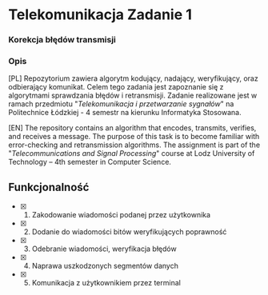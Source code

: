 # Telekomunikacja Zadanie 1 
### Korekcja błędów transmisji
### Opis
[PL]
Repozytorium zawiera algorytm kodujący, nadający, weryfikujący, oraz odbierający komunikat. Celem tego zadania jest zapoznanie się z algorytmami sprawdzania błędów i retransmisji. Zadanie realizowane jest w ramach przedmiotu "*Telekomunikacja i przetwarzanie sygnałów*" na Politechnice Łódzkiej - 4 semestr na kierunku Informatyka Stosowana.

[EN]
The repository contains an algorithm that encodes, transmits, verifies, and receives a message. The purpose of this task is to become familiar with error-checking and retransmission algorithms. The assignment is part of the "*Telecommunications and Signal Processing*" course at Lodz University of Technology – 4th semester in Computer Science.

## Funkcjonalność
- [x] 1. Zakodowanie wiadomości podanej przez użytkownika
- [x] 2. Dodanie do wiadomości bitów weryfikujących poprawność
- [x] 3. Odebranie wiadomości, weryfikacja błędów
- [x] 4. Naprawa uszkodzonych segmentów danych
- [x] 5. Komunikacja z użytkownikiem przez terminal
